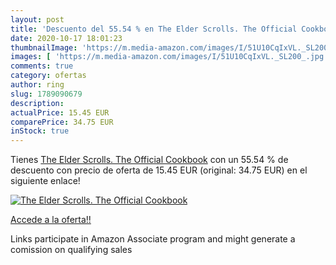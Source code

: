 ```yaml
---
layout: post
title: 'Descuento del 55.54 % en The Elder Scrolls. The Official Cookbook'
date: 2020-10-17 18:01:23
thumbnailImage: 'https://m.media-amazon.com/images/I/51U10CqIxVL._SL200_.jpg'
images: [ 'https://m.media-amazon.com/images/I/51U10CqIxVL._SL200_.jpg' ]
comments: true
category: ofertas
author: ring
slug: 1789090679
description:
actualPrice: 15.45 EUR
comparePrice: 34.75 EUR
inStock: true
---
```


Tienes [The Elder Scrolls. The Official Cookbook](https://www.amazon.es/dp/1789090679/?tag=tolees-21) con un 55.54 % de descuento con precio de oferta de 15.45 EUR (original: 34.75 EUR) en el siguiente enlace!

[![The Elder Scrolls. The Official Cookbook](https://m.media-amazon.com/images/I/51U10CqIxVL._SL200_.jpg)](https://www.amazon.es/dp/1789090679/?tag=tolees-21)

[Accede a la oferta!!](https://www.amazon.es/dp/1789090679/?tag=tolees-21)

Links participate in Amazon Associate program and might generate a comission on qualifying sales


